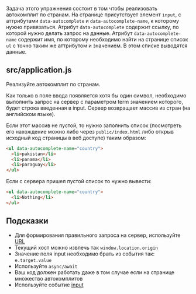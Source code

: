 Задача этого упражнения состоит в том чтобы реализовать автокомплит по странам. На странице присутствует элемент `input`, с аттрибутами `data-autocomplete` и `data-autocomplete-name`, к которому нужно привязаться. Атрибут `data-autocomplete` содержит ссылку, по которой нужно делать запрос на данные. Атрибут `data-autocomplete-name` содержит имя, по которому необходимо найти на странице список `ul` с точно таким же аттрибутом и значением. В этом списке выводятся данные.

## src/application.js

Реализуйте автокомплит по странам.

Как только в поле ввода появляется хотя бы один символ, необходимо выполнить запрос на сервер с параметром term значением которого, будет строка введенная в input. Сервер возвращает массив из стран (на английском языке).

Если этот массив не пустой, то нужно заполнить список (посмотреть его нахождение можно либо через `public/index.html` либо открыв исходный код страницы в веб доступе) таким образом:

```html
<ul data-autocomplete-name="country">
  <li>pakistan</li>
  <li>panama</li>
  <li>paraguay</li>
</ul>
```

Если с сервера пришел пустой список то нужно вывести:

```html
<ul data-autocomplete-name="country">
  <li>Nothing</li>
</ul>
```

## Подсказки

* Для формирования правильного запроса на сервер, используйте [URL](https://nodejs.org/api/url.html#url_url_strings_and_url_objects)
* Текущий хост можно извлечь так `window.location.origin`
* Значение поля input необходимо брать из события так: `e.target.value`
* Используйте `async/await`
* Ваш код должен работать даже в том случае если на странице множество автокомплитов
* Используйте событие [input](https://developer.mozilla.org/en-US/docs/Web/Events/input)
